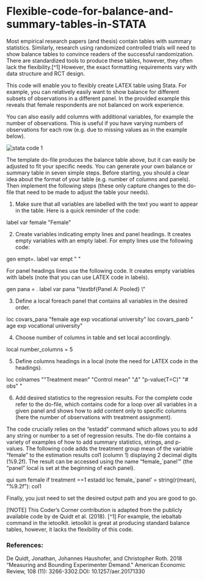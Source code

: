 # Flexible-code-for-balance-and-summary-tables-in-STATA
Most empirical research papers (and thesis) contain tables with summary statistics. Similarly, research using randomized controlled trials will need to show balance tables to convince readers of the successful randomization. There are standardized tools to produce these tables, however, they often lack the flexibility.[^1] However, the exact formatting requirements vary with data structure and RCT design. 

This code will enable you to flexibly create LATEX table using Stata. For example, you can relatively easily want to show balance for different subsets of observations in a different panel. In the provided example this reveals that female respondents are not balanced on work experience.

You can also easily add columns with additional variables, for example the number of observations. This is useful if you have varying numbers of observations for each row (e.g. due to missing values as in the example below).

![stata code 1](https://github.com/csae-coders-corner/Flexible-code-for-balance-and-summary-tables-in-STATA/assets/148211163/546016a9-46aa-4a63-8dd2-c88af99b315a)

The template do-file produces the balance table above, but it can easily be adjusted to fit your specific needs. You can generate your own balance or summary table in seven simple steps. Before starting, you should a clear idea about the format of your table (e.g. number of columns and panels). Then implement the following steps (these only capture changes to the do-file that need to be made to adjust the table your needs).

1. Make sure that all variables are labelled with the text you want to appear in the table. Here is a quick reminder of the code:

label var female "Female"

2.	Create variables indicating empty lines and panel headings. It creates empty variables with an empty label.
For empty lines use the following code:

gen empt=.
label var empt " "

For panel headings lines use the following code. It creates empty variables with labels (note that you can use LATEX code in labels).

gen pana = .
label var pana "\textbf{Panel A: Pooled} \\"

3.	Define a local foreach panel that contains all variables in the desired order.

loc covars_pana "female age exp vocational university"
loc covars_panb " age exp vocational university"

4.	Choose number of columns in table and set local accordingly.

local number_columns = 5

5.	Define columns headings in a local (note the need for LATEX code in the headings).

loc colnames ""Treatment mean" "Control mean" "$\Delta$" "p-value(T=C)" "\# obs" "

6.	Add desired statistics to the regression results. For the complete code refer to the do-file, which contains code for a loop over all variables in a given panel and shows how to add content only to specific columns (here the number of observations with treatment assignment).

The code crucially relies on the “estadd” command which allows you to add any string or number to a set of regression results. The do-file contains a variety of examples of how to add summary statistics, strings, and p-values. The following code adds the treatment group mean of the variable “female” to the estimation results col1 (column 1) displaying 2 decimal digits (%9.2f). The result can be accessed using the name “female_`panel’” (the “panel” local is set at the beginning of each panel).

qui sum female if treatment ==1
estadd loc female_`panel’ = string(r(mean), "%9.2f"): col1

Finally, you just need to set the desired output path and you are good to go.

[!NOTE]
This Coder’s Corner contribution is adapted from the publicly available code by de Quidt et al. (2018). 
[^1] For example, the iebaltab command in the ietoolkit. ietoolkit is great at producing standard balance tables, however, it lacks the flexibility of this code.

### References:
De Quidt, Jonathan, Johannes Haushofer, and Christopher Roth. 2018 “Measuring and Bounding 
Experimenter Demand." American Economic Review, 108 (11): 3266-3302.DOI: 10.1257/aer.20171330

